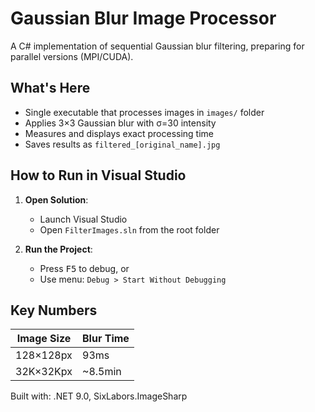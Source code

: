 # Gaussian Blur Image Processor

A C# implementation of sequential Gaussian blur filtering, preparing for parallel versions (MPI/CUDA).

## What's Here
- Single executable that processes images in `images/` folder
- Applies 3×3 Gaussian blur with σ=30 intensity
- Measures and displays exact processing time
- Saves results as `filtered_[original_name].jpg`

## How to Run in Visual Studio

1. **Open Solution**:
   - Launch Visual Studio
   - Open `FilterImages.sln` from the root folder

2. **Run the Project**:
   - Press <kbd>F5</kbd> to debug, or
   - Use menu: `Debug > Start Without Debugging`

## Key Numbers
| Image Size | Blur Time |
|------------|----------|
| 128×128px  | 93ms     |
| 32K×32Kpx  | ~8.5min  |

Built with: .NET 9.0, SixLabors.ImageSharp
